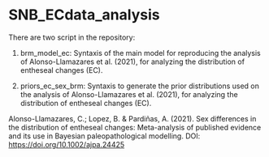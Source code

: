 # SNB_ECdata_analysis

There are two script in the repository:
1. brm_model_ec: 
Syntaxis of the main model for reproducing the analysis of Alonso-Llamazares et al. (2021), for analyzing the distribution of entheseal changes (EC).

2. priors_ec_sex_brm: 
Syntaxis to generate the prior distributions used on the analysis of Alonso-Llamazares et al. (2021), for analyzing the distribution of entheseal changes (EC).

Alonso-Llamazares, C.; Lopez, B. & Pardiñas, A. (2021). Sex differences in the distribution of entheseal changes: Meta-analysis of published evidence and its use in Bayesian paleopathological modelling. DOI: https://doi.org/10.1002/ajpa.24425
